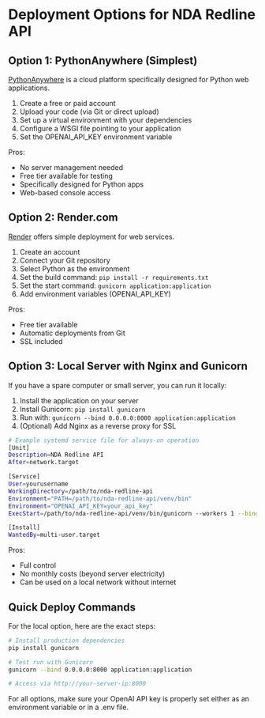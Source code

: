 # Deployment Options for NDA Redline API

## Option 1: PythonAnywhere (Simplest)

[PythonAnywhere](https://www.pythonanywhere.com/) is a cloud platform specifically designed for Python web applications.

1. Create a free or paid account
2. Upload your code (via Git or direct upload)
3. Set up a virtual environment with your dependencies
4. Configure a WSGI file pointing to your application
5. Set the OPENAI_API_KEY environment variable

Pros:

- No server management needed
- Free tier available for testing
- Specifically designed for Python apps
- Web-based console access

## Option 2: Render.com

[Render](https://render.com/) offers simple deployment for web services.

1. Create an account
2. Connect your Git repository
3. Select Python as the environment
4. Set the build command: `pip install -r requirements.txt`
5. Set the start command: `gunicorn application:application`
6. Add environment variables (OPENAI_API_KEY)

Pros:

- Free tier available
- Automatic deployments from Git
- SSL included

## Option 3: Local Server with Nginx and Gunicorn

If you have a spare computer or small server, you can run it locally:

1. Install the application on your server
2. Install Gunicorn: `pip install gunicorn`
3. Run with: `gunicorn --bind 0.0.0.0:8000 application:application`
4. (Optional) Add Nginx as a reverse proxy for SSL

```bash
# Example systemd service file for always-on operation
[Unit]
Description=NDA Redline API
After=network.target

[Service]
User=yourusername
WorkingDirectory=/path/to/nda-redline-api
Environment="PATH=/path/to/nda-redline-api/venv/bin"
Environment="OPENAI_API_KEY=your_api_key"
ExecStart=/path/to/nda-redline-api/venv/bin/gunicorn --workers 1 --bind 0.0.0.0:8000 application:application

[Install]
WantedBy=multi-user.target
```

Pros:

- Full control
- No monthly costs (beyond server electricity)
- Can be used on a local network without internet

## Quick Deploy Commands

For the local option, here are the exact steps:

```bash
# Install production dependencies
pip install gunicorn

# Test run with Gunicorn
gunicorn --bind 0.0.0.0:8000 application:application

# Access via http://your-server-ip:8000
```

For all options, make sure your OpenAI API key is properly set either as an environment variable or in a .env file.
